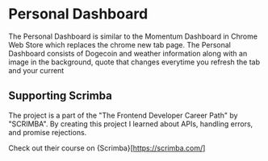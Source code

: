 # Personal Dashboard
The Personal Dashboard is similar to the Momentum Dashboard in Chrome Web Store which replaces the chrome new tab page. The Personal Dashboard consists of Dogecoin and weather information along with an image in the background, quote that changes everytime you refresh the tab and your current 

## Supporting Scrimba

The project is a part of the "The Frontend Developer Career Path" by "SCRIMBA". By creating this project I learned about APIs, handling errors, and promise rejections. 

Check out their course on {Scrimba}[https://scrimba.com/]

